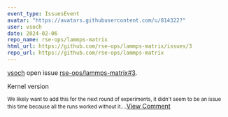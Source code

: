 ```yaml
---
event_type: IssuesEvent
avatar: "https://avatars.githubusercontent.com/u/814322?"
user: vsoch
date: 2024-02-06
repo_name: rse-ops/lammps-matrix
html_url: https://github.com/rse-ops/lammps-matrix/issues/3
repo_url: https://github.com/rse-ops/lammps-matrix
---
```


<a href='https://github.com/vsoch' target='_blank'>vsoch</a> open issue <a href='https://github.com/rse-ops/lammps-matrix/issues/3' target='_blank'>rse-ops/lammps-matrix#3</a>.

<p>Kernel version</p><small>We likely want to add this for the next round of experiments, it didn't seem to be an issue this time because all the runs worked without it....</small><a href='https://github.com/rse-ops/lammps-matrix/issues/3' target='_blank'>View Comment</a>